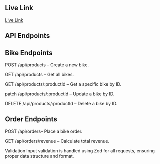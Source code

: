 
## Live Link
[Live Link](https://asignment-2-seven.vercel.app/)
## API Endpoints

## Bike Endpoints

POST /api/products  – Create a new bike.

GET /api/products – Get all bikes.

GET /api/products/:productId  – Get a specific bike by ID.

patch /api/products/:productId – Update a bike by ID.

DELETE /api/products/:productId – Delete a bike by ID.

## Order Endpoints
POST /api/orders– Place a bike order.

GET /api/orders/revenue – Calculate total revenue.

Validation
Input validation is handled using Zod for all requests, ensuring proper data structure and format.

